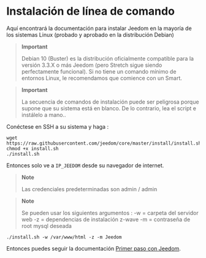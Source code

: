 # Instalación de línea de comando

Aquí encontrará la documentación para instalar Jeedom en la mayoría de los sistemas Linux (probado y aprobado en la distribución Debian)

> **Important**
>
> Debian 10 (Buster) es la distribución oficialmente compatible para la versión 3.3.X o más Jeedom (pero Stretch sigue siendo perfectamente funcional). Si no tiene un comando mínimo de entornos Linux, le recomendamos que comience con un Smart.

> **Important**
>
> La secuencia de comandos de instalación puede ser peligrosa porque supone que su sistema está en blanco. De lo contrario, lea el script e instálelo a mano..

Conéctese en SSH a su sistema y haga :

````
wget https://raw.githubusercontent.com/jeedom/core/master/install/install.sh
chmod +x install.sh
./install.sh
````

Entonces solo ve a ``IP_JEEDOM`` desde su navegador de internet.

> **Note**
>
> Las credenciales predeterminadas son admin / admin

> **Note**
>
> Se pueden usar los siguientes argumentos : -w = carpeta del servidor web -z = dependencias de instalación z-wave -m = contraseña de root mysql deseada

````
./install.sh -w /var/www/html -z -m Jeedom
````

Entonces puedes seguir la documentación [Primer paso con Jeedom](https://doc.jeedom.com/es_ES/premiers-pas/index).
